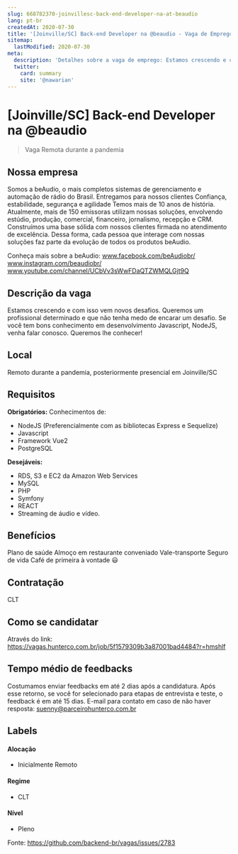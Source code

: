 ```yaml
---
slug: 668782370-joinvillesc-back-end-developer-na-at-beaudio
lang: pt-br
createdAt: 2020-07-30
title: '[Joinville/SC] Back-end Developer na @beaudio - Vaga de Emprego'
sitemap:
  lastModified: 2020-07-30
meta:
  description: 'Detalhes sobre a vaga de emprego: Estamos crescendo e com isso vem novos desafios. Queremos um profissional determinado e que não tenha medo de encarar um desafio. Se você tem bons conhecimento em desenvolvimento Javascript, NodeJS, venha falar conosco. Queremos lhe conhecer!'
  twitter:
    card: summary
    site: '@nawarian'
---
```


# [Joinville/SC] Back-end Developer na @beaudio

<!--
==================================================
Caso a vaga for remoto durante a pandemia informar no texto "Remoto durante o covid"
==================================================
-->
<!-- 
==================================================
POR FAVOR, SÓ POSTE SE A VAGA FOR PARA BACK-END!

Não faça distinção de gênero no título da vaga.

Use: "Back-End Developer" ao invés de 
"Desenvolvedor Back-End" \o/

Exemplo: `[São Paulo] Back-End Developer @ NOME DA EMPRESA`
==================================================
-->
<!--
==================================================
Caso a vaga for remoto durante a pandemia deixar a linha abaixo
==================================================
-->
> Vaga Remota durante a pandemia

## Nossa empresa

Somos a beAudio, o mais completos sistemas de gerenciamento e automação de rádio do Brasil. Entregamos para nossos clientes Confiança, estabilidade, segurança e agilidade
Temos mais de 10 anos de história. Atualmente, mais de 150 emissoras utilizam nossas soluções, envolvendo estúdio, produção, comercial, financeiro, jornalismo, recepção e CRM.
Construímos uma base sólida com nossos clientes firmada no atendimento de excelência. Dessa forma, cada pessoa que interage com nossas soluções faz parte da evolução de todos os produtos beAudio.

Conheça mais sobre a beAudio:
www.facebook.com/beAudiobr/
www.instagram.com/beaudiobr/
www.youtube.com/channel/UCbVv3sWwFDaQTZWMQLGjt9Q

## Descrição da vaga

Estamos crescendo e com isso vem novos desafios.
Queremos um profissional determinado e que não tenha medo de encarar um desafio.
Se você tem bons conhecimento em desenvolvimento Javascript, NodeJS, venha falar conosco. Queremos lhe conhecer!

## Local

Remoto durante a pandemia, posteriormente presencial em Joinville/SC

## Requisitos

**Obrigatórios:**
Conhecimentos de:
- NodeJS (Preferencialmente com as bibliotecas Express e Sequelize)
- Javascript
- Framework Vue2
- PostgreSQL

**Desejáveis:**

- RDS, S3 e EC2 da Amazon Web Services
- MySQL
- PHP
- Symfony
- REACT
- Streaming de áudio e vídeo.

## Benefícios

Plano de saúde
Almoço em restaurante conveniado
Vale-transporte
Seguro de vida
Café de primeira à vontade 😃

## Contratação

CLT 

## Como se candidatar

Através do link: https://vagas.hunterco.com.br/job/5f1579309b3a87001bad4484?r=hmshlf

## Tempo médio de feedbacks

Costumamos enviar feedbacks em até 2 dias após a candidatura.
Após esse retorno, se você for selecionado para etapas de entrevista e teste, o feedback é em até 15 dias.
E-mail para contato em caso de não haver resposta: suenny@parceirohunterco.com.br

## Labels
<!-- retire os labels que não fazem sentido à vaga -->

#### Alocação
- Inicialmente Remoto

#### Regime
- CLT

#### Nível
- Pleno





Fonte: https://github.com/backend-br/vagas/issues/2783